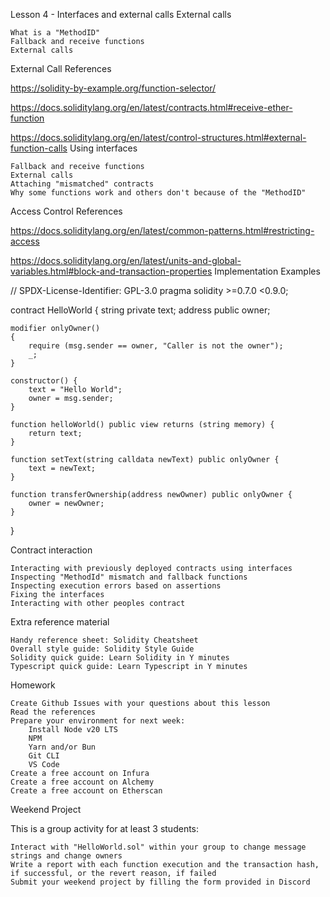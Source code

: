 Lesson 4 - Interfaces and external calls
External calls

    What is a "MethodID"
    Fallback and receive functions
    External calls

External Call References

https://solidity-by-example.org/function-selector/

https://docs.soliditylang.org/en/latest/contracts.html#receive-ether-function

https://docs.soliditylang.org/en/latest/control-structures.html#external-function-calls
Using interfaces

    Fallback and receive functions
    External calls
    Attaching "mismatched" contracts
    Why some functions work and others don't because of the "MethodID"

Access Control References

https://docs.soliditylang.org/en/latest/common-patterns.html#restricting-access

https://docs.soliditylang.org/en/latest/units-and-global-variables.html#block-and-transaction-properties
Implementation Examples

// SPDX-License-Identifier: GPL-3.0
pragma solidity >=0.7.0 <0.9.0;

contract HelloWorld {
    string private text;
    address public owner;

    modifier onlyOwner()
    {
        require (msg.sender == owner, "Caller is not the owner");
        _;
    }

    constructor() {
        text = "Hello World";
        owner = msg.sender;
    }

    function helloWorld() public view returns (string memory) {
        return text;
    }

    function setText(string calldata newText) public onlyOwner {
        text = newText;
    }

    function transferOwnership(address newOwner) public onlyOwner {
        owner = newOwner;
    }
}

Contract interaction

    Interacting with previously deployed contracts using interfaces
    Inspecting "MethodId" mismatch and fallback functions
    Inspecting execution errors based on assertions
    Fixing the interfaces
    Interacting with other peoples contract

Extra reference material

    Handy reference sheet: Solidity Cheatsheet
    Overall style guide: Solidity Style Guide
    Solidity quick guide: Learn Solidity in Y minutes
    Typescript quick guide: Learn Typescript in Y minutes

Homework

    Create Github Issues with your questions about this lesson
    Read the references
    Prepare your environment for next week:
        Install Node v20 LTS
        NPM
        Yarn and/or Bun
        Git CLI
        VS Code
    Create a free account on Infura
    Create a free account on Alchemy
    Create a free account on Etherscan

Weekend Project

This is a group activity for at least 3 students:

    Interact with "HelloWorld.sol" within your group to change message strings and change owners
    Write a report with each function execution and the transaction hash, if successful, or the revert reason, if failed
    Submit your weekend project by filling the form provided in Discord

